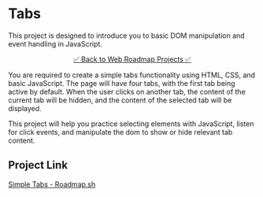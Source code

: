 # Tabs

This project is designed to introduce you to basic DOM manipulation and event handling in JavaScript.

<div align="center">

[✅ Back to Web Roadmap Projects ✅](https://github.com/YounesMoukhlij/web-roadmap-projects)
</div>


You are required to create a simple tabs functionality using HTML, CSS, and basic JavaScript. The page will have four tabs, with the first tab being active by default. When the user clicks on another tab, the content of the current tab will be hidden, and the content of the selected tab will be displayed.

This project will help you practice selecting elements with JavaScript, listen for click events, and manipulate the dom to show or hide relevant tab content.

## Project Link
[Simple Tabs - Roadmap.sh](https://roadmap.sh/projects/simple-tabs)
